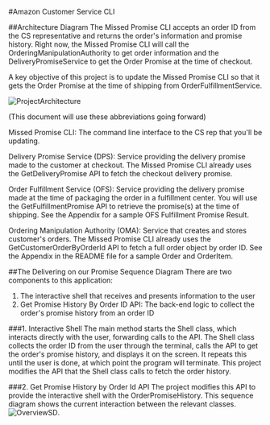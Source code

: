 #Amazon Customer Service CLI 


##Architecture Diagram
The Missed Promise CLI accepts an order ID from the CS representative and returns the order's information and promise history. Right now, the Missed Promise CLI will call the OrderingManipulationAuthority to get order information and the DeliveryPromiseService to get the Order Promise at the time of checkout.

A key objective of this project is to update the Missed Promise CLI so that it gets the Order Promise at the time of shipping from OrderFulfillmentService.

![ProjectArchitecture](https://user-images.githubusercontent.com/96976313/193474451-b2781318-5a26-429c-b8e2-8a50a12c91e9.png)

(This document will use these abbreviations going forward)

Missed Promise CLI: The command line interface to the CS rep that you'll be updating.

Delivery Promise Service (DPS): Service providing the delivery promise made to the customer at checkout. The Missed Promise CLI already uses the GetDeliveryPromise API to fetch the checkout delivery promise.

Order Fulfillment Service (OFS): Service providing the delivery promise made at the time of packaging the order in a fulfillment center. You will use the GetFulfillmentPromise API to retrieve the promise(s) at the time of shipping. See the Appendix for a sample OFS Fulfillment Promise Result.

Ordering Manipulation Authority (OMA): Service that creates and stores customer's orders. The Missed Promise CLI already uses the GetCustomerOrderByOrderId API to fetch a full order object by order ID. See the Appendix in the README file for a sample Order and OrderItem.

##The Delivering on our Promise Sequence Diagram
There are two components to this application:

1. The interactive shell that receives and presents information to the user
2. Get Promise History By Order ID API: The back-end logic to collect the order's promise history from an order ID

###1. Interactive Shell
The main method starts the Shell class, which interacts directly with the user, forwarding calls to the API. The Shell class collects the order ID from the user through the terminal, calls the API to get the order's promise history, and displays it on the screen. It repeats this until the user is done, at which point the program will terminate. This project modifies the API that the Shell class calls to fetch the order history.

###2. Get Promise History by Order Id API
 The project modifies this API to provide the interactive shell with the OrderPromiseHistory. This sequence diagram shows the current interaction between the relevant classes.
 ![OverviewSD](https://user-images.githubusercontent.com/96976313/193474592-d842bae9-9f5f-4dde-9468-23b3d57ba62a.png).
 
